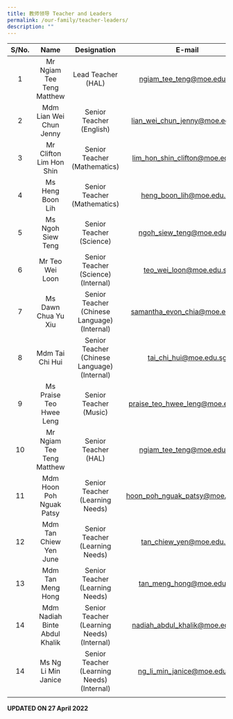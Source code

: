 ```yaml
---
title: 教师领导 Teacher and Leaders
permalink: /our-family/teacher-leaders/
description: ""
---
```

| S/No. | Name | Designation | E-mail |
|:---:|:---:|:---:|:---:|
| 1 | Mr Ngiam Tee Teng Matthew	  | Lead Teacher (HAL)	 | ngiam_tee_teng@moe.edu.sg|
| 2 | Mdm Lian Wei Chun Jenny  | Senior Teacher (English) | lian_wei_chun_jenny@moe.edu.sg |
| 3 | Mr Clifton Lim Hon Shin | Senior Teacher (Mathematics) | lim_hon_shin_clifton@moe.edu.sg |
| 4 | Ms Heng Boon Lih | Senior Teacher (Mathematics) | heng_boon_lih@moe.edu.sg |
| 5 | Ms Ngoh Siew Teng  | Senior Teacher (Science) | ngoh_siew_teng@moe.edu.sg |
| 6 | Mr Teo Wei Loon | Senior Teacher (Science) (Internal) | teo_wei_loon@moe.edu.sg |
| 7 | Ms Dawn Chua Yu Xiu	 | Senior Teacher (Chinese Language) (Internal) | samantha_evon_chia@moe.edu.sg  |
| 8 | Mdm Tai Chi Hui | Senior Teacher (Chinese Language) (Internal) | tai_chi_hui@moe.edu.sg  |
| 9 | Ms Praise Teo Hwee Leng | Senior Teacher (Music) | praise_teo_hwee_leng@moe.edu.sg  |
| 10 | Mr Ngiam Tee Teng Matthew | Senior Teacher (HAL) | ngiam_tee_teng@moe.edu.sg |
| 11 | Mdm Hoon Poh Nguak Patsy  | Senior Teacher (Learning Needs) | hoon_poh_nguak_patsy@moe.edu.sg |
| 12 | Mdm Tan Chiew Yen June  | Senior Teacher (Learning Needs)  | tan_chiew_yen@moe.edu.sg |
| 13 | Mdm Tan Meng Hong | Senior Teacher (Learning Needs) | tan_meng_hong@moe.edu.sg |
| 14 | Mdm Nadiah Binte Abdul Khalik | Senior Teacher (Learning Needs) (Internal) | nadiah_abdul_khalik@moe.edu.sg |
| 14 | Ms Ng Li Min Janice | Senior Teacher (Learning Needs) (Internal) | ng_li_min_janice@moe.edu.sg |
| | | | |

**UPDATED ON 27 April 2022**